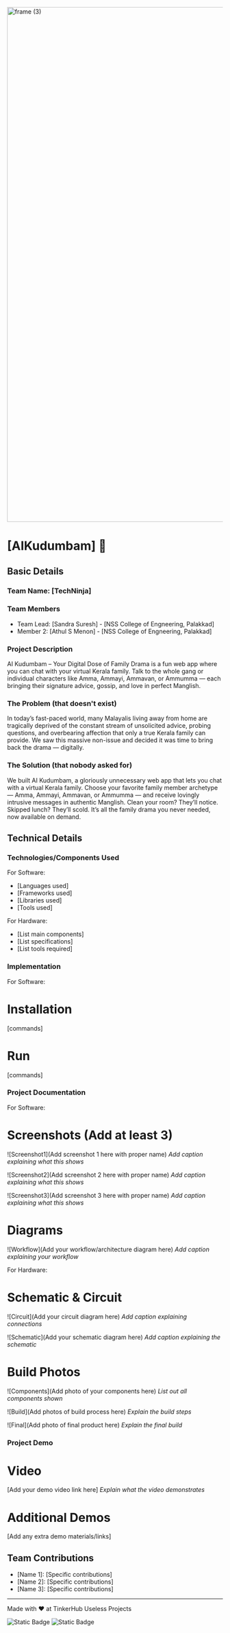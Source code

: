 <img width="3188" height="1202" alt="frame (3)" src="https://github.com/user-attachments/assets/517ad8e9-ad22-457d-9538-a9e62d137cd7" />


# [AIKudumbam] 🎯


## Basic Details
### Team Name: [TechNinja]


### Team Members
- Team Lead: [Sandra Suresh] - [NSS College of Engneering, Palakkad]
- Member 2: [Athul S Menon] - [NSS College of Engneering, Palakkad]
<!-- - Member 3: [Name] - [College] -->

### Project Description
AI Kudumbam – Your Digital Dose of Family Drama is a fun web app where you can chat with your virtual Kerala family. Talk to the whole gang or individual characters like Amma, Ammayi, Ammavan, or Ammumma — each bringing their signature advice, gossip, and love in perfect Manglish.

### The Problem (that doesn't exist)
In today’s fast-paced world, many Malayalis living away from home are tragically deprived of the constant stream of unsolicited advice, probing questions, and overbearing affection that only a true Kerala family can provide. We saw this massive non-issue and decided it was time to bring back the drama — digitally.

### The Solution (that nobody asked for)
We built AI Kudumbam, a gloriously unnecessary web app that lets you chat with a virtual Kerala family. Choose your favorite family member archetype — Amma, Ammayi, Ammavan, or Ammumma — and receive lovingly intrusive messages in authentic Manglish. Clean your room? They’ll notice. Skipped lunch? They’ll scold. It’s all the family drama you never needed, now available on demand.

## Technical Details
### Technologies/Components Used
For Software:
- [Languages used]
- [Frameworks used]
- [Libraries used]
- [Tools used]

For Hardware:
- [List main components]
- [List specifications]
- [List tools required]

### Implementation
For Software:
# Installation
[commands]

# Run
[commands]

### Project Documentation
For Software:

# Screenshots (Add at least 3)
![Screenshot1](Add screenshot 1 here with proper name)
*Add caption explaining what this shows*

![Screenshot2](Add screenshot 2 here with proper name)
*Add caption explaining what this shows*

![Screenshot3](Add screenshot 3 here with proper name)
*Add caption explaining what this shows*

# Diagrams
![Workflow](Add your workflow/architecture diagram here)
*Add caption explaining your workflow*

For Hardware:

# Schematic & Circuit
![Circuit](Add your circuit diagram here)
*Add caption explaining connections*

![Schematic](Add your schematic diagram here)
*Add caption explaining the schematic*

# Build Photos
![Components](Add photo of your components here)
*List out all components shown*

![Build](Add photos of build process here)
*Explain the build steps*

![Final](Add photo of final product here)
*Explain the final build*

### Project Demo
# Video
[Add your demo video link here]
*Explain what the video demonstrates*

# Additional Demos
[Add any extra demo materials/links]

## Team Contributions
- [Name 1]: [Specific contributions]
- [Name 2]: [Specific contributions]
- [Name 3]: [Specific contributions]

---
Made with ❤️ at TinkerHub Useless Projects 

![Static Badge](https://img.shields.io/badge/TinkerHub-24?color=%23000000&link=https%3A%2F%2Fwww.tinkerhub.org%2F)
![Static Badge](https://img.shields.io/badge/UselessProjects--25-25?link=https%3A%2F%2Fwww.tinkerhub.org%2Fevents%2FQ2Q1TQKX6Q%2FUseless%2520Projects)


